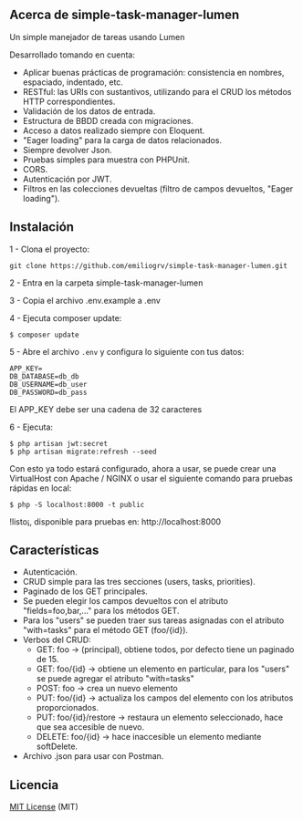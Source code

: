 ## Acerca de simple-task-manager-lumen
Un simple manejador de tareas usando Lumen

Desarrollado tomando en cuenta:
- Aplicar buenas prácticas de programación: consistencia en nombres, espaciado, indentado, etc.
- RESTful: las URIs con sustantivos, utilizando para el CRUD los métodos HTTP correspondientes.
- Validación de los datos de entrada.
- Estructura de BBDD creada con migraciones.
- Acceso a datos realizado siempre con Eloquent.
- "Eager loading" para la carga de datos relacionados.
- Siempre devolver Json.
- Pruebas simples para muestra con PHPUnit.
- CORS.
- Autenticación por JWT.
- Filtros en las colecciones devueltas (filtro de campos devueltos, "Eager loading").


## Instalación

1 - Clona el proyecto:

```shell
git clone https://github.com/emiliogrv/simple-task-manager-lumen.git
```

2 - Entra en la carpeta simple-task-manager-lumen

3 - Copia el archivo .env.example a .env

4 - Ejecuta composer update:

```shell
$ composer update
```

5 - Abre el archivo `.env` y configura lo siguiente con tus datos:

```shell
APP_KEY=
DB_DATABASE=db_db
DB_USERNAME=db_user
DB_PASSWORD=db_pass
```
El APP_KEY debe ser una cadena de 32 caracteres

6 - Ejecuta:

```shell
$ php artisan jwt:secret
$ php artisan migrate:refresh --seed
```

Con esto ya todo estará configurado, ahora a usar, se puede crear una VirtualHost con Apache / NGINX o usar el siguiente comando para pruebas rápidas en local:

```shell
$ php -S localhost:8000 -t public
```

!listo¡, disponible para pruebas en: http://localhost:8000


## Características

- Autenticación.
- CRUD simple para las tres secciones (users, tasks, priorities).
- Paginado de los GET principales.
- Se pueden elegir los campos devueltos con el atributo "fields=foo,bar,..." para los métodos GET.
- Para los "users" se pueden traer sus tareas asignadas con el atributo "with=tasks" para el método GET (foo/{id}).
- Verbos del CRUD:
    - GET: foo -> (principal), obtiene todos, por defecto tiene un paginado de 15.
    - GET: foo/{id} -> obtiene un elemento en particular, para los "users" se puede agregar el atributo "with=tasks"
    - POST: foo -> crea un nuevo elemento
    - PUT: foo/{id} -> actualiza los campos del elemento con los atributos proporcionados.
    - PUT: foo/{id}/restore -> restaura un elemento seleccionado, hace que sea accesible de nuevo.
    - DELETE: foo/{id} -> hace inaccesible un elemento mediante softDelete.
- Archivo .json para usar con Postman.


## Licencia

[MIT License](https://opensource.org/licenses/MIT) (MIT)